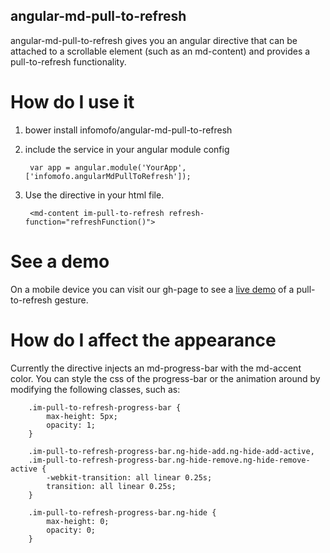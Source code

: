 angular-md-pull-to-refresh
--------------------------

angular-md-pull-to-refresh gives you an angular directive that can be attached to a scrollable element (such as an md-content)
and provides a pull-to-refresh functionality.

How do I use it
===============

1. bower install infomofo/angular-md-pull-to-refresh
2. include the service in your angular module config

        var app = angular.module('YourApp',['infomofo.angularMdPullToRefresh']);

3. Use the directive in your html file.

        <md-content im-pull-to-refresh refresh-function="refreshFunction()">

See a demo
==========

On a mobile device you can visit our gh-page to see a [live demo](https://infomofo.github.io/angular-md-pull-to-refresh/app/) of a pull-to-refresh gesture.

How do I affect the appearance
==============================

Currently the directive injects an md-progress-bar with the md-accent color.  You can style the css of the progress-bar
or the animation around by modifying the following classes, such as:

        .im-pull-to-refresh-progress-bar {
            max-height: 5px;
            opacity: 1;
        }

        .im-pull-to-refresh-progress-bar.ng-hide-add.ng-hide-add-active,
        .im-pull-to-refresh-progress-bar.ng-hide-remove.ng-hide-remove-active {
            -webkit-transition: all linear 0.25s;
            transition: all linear 0.25s;
        }

        .im-pull-to-refresh-progress-bar.ng-hide {
            max-height: 0;
            opacity: 0;
        }